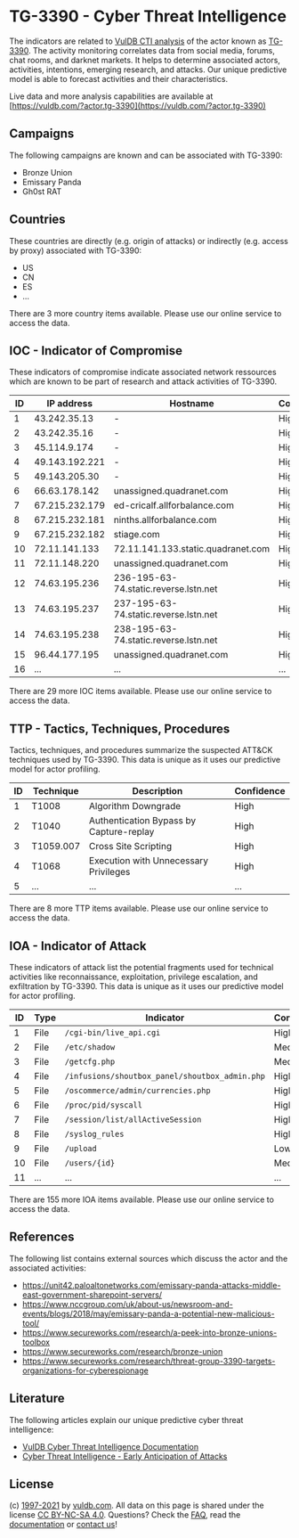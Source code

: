 # TG-3390 - Cyber Threat Intelligence

The indicators are related to [VulDB CTI analysis](https://vuldb.com/?doc.cti) of the actor known as [TG-3390](https://vuldb.com/?actor.tg-3390). The activity monitoring correlates data from social media, forums, chat rooms, and darknet markets. It helps to determine associated actors, activities, intentions, emerging research, and attacks. Our unique predictive model is able to forecast activities and their characteristics.

Live data and more analysis capabilities are available at [https://vuldb.com/?actor.tg-3390](https://vuldb.com/?actor.tg-3390)

## Campaigns

The following campaigns are known and can be associated with TG-3390:

* Bronze Union
* Emissary Panda
* Gh0st RAT

## Countries

These countries are directly (e.g. origin of attacks) or indirectly (e.g. access by proxy) associated with TG-3390:

* US
* CN
* ES
* ...

There are 3 more country items available. Please use our online service to access the data.

## IOC - Indicator of Compromise

These indicators of compromise indicate associated network ressources which are known to be part of research and attack activities of TG-3390.

ID | IP address | Hostname | Confidence
-- | ---------- | -------- | ----------
1 | 43.242.35.13 | - | High
2 | 43.242.35.16 | - | High
3 | 45.114.9.174 | - | High
4 | 49.143.192.221 | - | High
5 | 49.143.205.30 | - | High
6 | 66.63.178.142 | unassigned.quadranet.com | High
7 | 67.215.232.179 | ed-cricalf.allforbalance.com | High
8 | 67.215.232.181 | ninths.allforbalance.com | High
9 | 67.215.232.182 | stiage.com | High
10 | 72.11.141.133 | 72.11.141.133.static.quadranet.com | High
11 | 72.11.148.220 | unassigned.quadranet.com | High
12 | 74.63.195.236 | 236-195-63-74.static.reverse.lstn.net | High
13 | 74.63.195.237 | 237-195-63-74.static.reverse.lstn.net | High
14 | 74.63.195.238 | 238-195-63-74.static.reverse.lstn.net | High
15 | 96.44.177.195 | unassigned.quadranet.com | High
16 | ... | ... | ...

There are 29 more IOC items available. Please use our online service to access the data.

## TTP - Tactics, Techniques, Procedures

Tactics, techniques, and procedures summarize the suspected ATT&CK techniques used by TG-3390. This data is unique as it uses our predictive model for actor profiling.

ID | Technique | Description | Confidence
-- | --------- | ----------- | ----------
1 | T1008 | Algorithm Downgrade | High
2 | T1040 | Authentication Bypass by Capture-replay | High
3 | T1059.007 | Cross Site Scripting | High
4 | T1068 | Execution with Unnecessary Privileges | High
5 | ... | ... | ...

There are 8 more TTP items available. Please use our online service to access the data.

## IOA - Indicator of Attack

These indicators of attack list the potential fragments used for technical activities like reconnaissance, exploitation, privilege escalation, and exfiltration by TG-3390. This data is unique as it uses our predictive model for actor profiling.

ID | Type | Indicator | Confidence
-- | ---- | --------- | ----------
1 | File | `/cgi-bin/live_api.cgi` | High
2 | File | `/etc/shadow` | Medium
3 | File | `/getcfg.php` | Medium
4 | File | `/infusions/shoutbox_panel/shoutbox_admin.php` | High
5 | File | `/oscommerce/admin/currencies.php` | High
6 | File | `/proc/pid/syscall` | High
7 | File | `/session/list/allActiveSession` | High
8 | File | `/syslog_rules` | High
9 | File | `/upload` | Low
10 | File | `/users/{id}` | Medium
11 | ... | ... | ...

There are 155 more IOA items available. Please use our online service to access the data.

## References

The following list contains external sources which discuss the actor and the associated activities:

* https://unit42.paloaltonetworks.com/emissary-panda-attacks-middle-east-government-sharepoint-servers/
* https://www.nccgroup.com/uk/about-us/newsroom-and-events/blogs/2018/may/emissary-panda-a-potential-new-malicious-tool/
* https://www.secureworks.com/research/a-peek-into-bronze-unions-toolbox
* https://www.secureworks.com/research/bronze-union
* https://www.secureworks.com/research/threat-group-3390-targets-organizations-for-cyberespionage

## Literature

The following articles explain our unique predictive cyber threat intelligence:

* [VulDB Cyber Threat Intelligence Documentation](https://vuldb.com/?doc.cti)
* [Cyber Threat Intelligence - Early Anticipation of Attacks](https://www.scip.ch/en/?labs.20201022)

## License

(c) [1997-2021](https://vuldb.com/?doc.changelog) by [vuldb.com](https://vuldb.com/?doc.about). All data on this page is shared under the license [CC BY-NC-SA 4.0](https://creativecommons.org/licenses/by-nc-sa/4.0/). Questions? Check the [FAQ](https://vuldb.com/?doc.faq), read the [documentation](https://vuldb.com/?doc) or [contact us](https://vuldb.com/?contact)!
